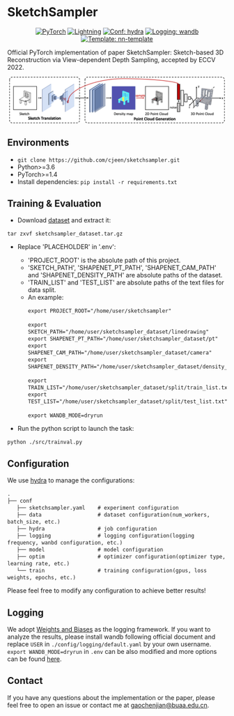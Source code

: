 # SketchSampler

<p align="center">
    <a href="https://pytorch.org/get-started/locally/"><img alt="PyTorch" src="https://img.shields.io/badge/PyTorch-orange?logo=pytorch"></a>
    <a href="https://pytorchlightning.ai/"><img alt="Lightning" src="https://img.shields.io/badge/-Lightning-blueviolet"></a>
    <a href="https://hydra.cc/"><img alt="Conf: hydra" src="https://img.shields.io/badge/conf-hydra-blue"></a>
    <a href="https://wandb.ai/site"><img alt="Logging: wandb" src="https://img.shields.io/badge/logging-wandb-yellow"></a>
    <a href="https://github.com/lucmos/nn-template"><img alt="Template: nn-template" src="https://shields.io/badge/-nn--template-emerald?style=flat&logo=github&labelColor=gray"></a>
</p>

Official PyTorch implementation of paper SketchSampler: Sketch-based 3D Reconstruction via View-dependent Depth
Sampling, accepted by ECCV 2022.

![](docs/sketchsampler.png)

## Environments

- `git clone https://github.com/cjeen/sketchsampler.git`
- Python>=3.6
- PyTorch>=1.4
- Install dependencies: `pip install -r requirements.txt`

## Training & Evaluation

- Download [dataset](https://drive.google.com/file/d/1GlDYDmD1miWOaFwwc9mE6XY19BKFGjFB/view?usp=sharing) and extract it:

```
tar zxvf sketchsampler_dataset.tar.gz
```

- Replace 'PLACEHOLDER' in '.env':
    - 'PROJECT_ROOT' is the absolute path of this project.
    - 'SKETCH_PATH', 'SHAPENET_PT_PATH', 'SHAPENET_CAM_PATH' and 'SHAPENET_DENSITY_PATH' are absolute paths of the
      dataset.
    - 'TRAIN_LIST' and 'TEST_LIST' are absolute paths of the text files for data split.
    - An example:
      ```
      export PROJECT_ROOT="/home/user/sketchsampler"
      
      export SKETCH_PATH="/home/user/sketchsampler_dataset/linedrawing"
      export SHAPENET_PT_PATH="/home/user/sketchsampler_dataset/pt"
      export SHAPENET_CAM_PATH="/home/user/sketchsampler_dataset/camera"
      export SHAPENET_DENSITY_PATH="/home/user/sketchsampler_dataset/density_map"
      
      export TRAIN_LIST="/home/user/sketchsampler_dataset/split/train_list.txt"
      export TEST_LIST="/home/user/sketchsampler_dataset/split/test_list.txt"
      
      export WANDB_MODE=dryrun
      ```

- Run the python script to launch the task:

```
python ./src/trainval.py
```

## Configuration

We use [hydra](https://hydra.cc/) to manage the configurations:

```
.
├── conf
   ├── sketchsampler.yaml    # experiment configuration
   ├── data                  # dataset configuration(num_workers, batch_size, etc.)
   ├── hydra                 # job configuration
   ├── logging               # logging configuration(logging frequency, wanbd configuration, etc.)
   ├── model                 # model configuration
   ├── optim                 # optimizer configuration(optimizer type, learning rate, etc.)
   └── train                 # training configuration(gpus, loss weights, epochs, etc.)
```

Please feel free to modify any configuration to achieve better results!

## Logging

We adopt [Weights and Biases](https://wandb.ai/home) as the logging framework. If you want to analyze the results,
please install wandb following official document and replace ```USER``` in `./config/logging/default.yaml` by your own
username. ```export WANDB_MODE=dryrun``` in ```.env``` can be also modified and more options can be
found [here](https://docs.wandb.ai/library/environment-variables).

## Contact

If you have any questions about the implementation or the paper, please feel free to open an issue or contact me
at <gaochenjian@buaa.edu.cn>.